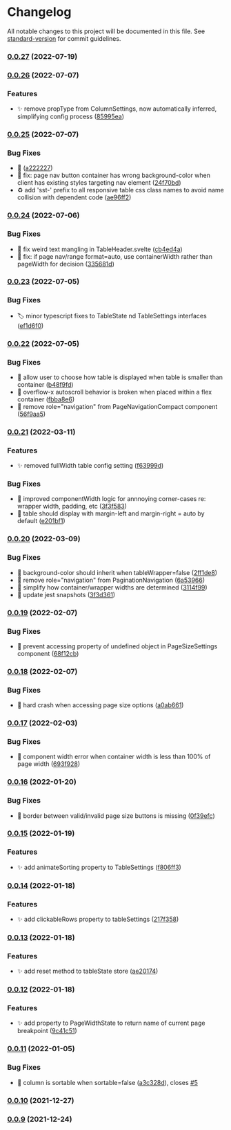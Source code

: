 # Changelog

All notable changes to this project will be documented in this file. See [standard-version](https://github.com/conventional-changelog/standard-version) for commit guidelines.

### [0.0.27](https://github.com/a-luna/svelte-simple-tables/compare/v0.0.26...v0.0.27) (2022-07-19)

### [0.0.26](https://github.com/a-luna/svelte-simple-tables/compare/v0.0.25...v0.0.26) (2022-07-07)

### Features

- :sparkles: remove propType from ColumnSettings, now automatically inferred, simplifying config process ([85995ea](https://github.com/a-luna/svelte-simple-tables/commit/85995ea41df52f82836373296a5f77b2040915a5))

### [0.0.25](https://github.com/a-luna/svelte-simple-tables/compare/v0.0.24...v0.0.25) (2022-07-07)

### Bug Fixes

- :bug: ([a222227](https://github.com/a-luna/svelte-simple-tables/commit/a222227de908542bca658d3e2fed6922ba6648f5))
- :bug: fix: page nav button container has wrong background-color when client has existing styles targeting nav element ([24f70bd](https://github.com/a-luna/svelte-simple-tables/commit/24f70bd7858987fff818b7290cc853edb8cb75ed))
- :recycle: add 'sst-' prefix to all responsive table css class names to avoid name collision with dependent code ([ae96ff2](https://github.com/a-luna/svelte-simple-tables/commit/ae96ff25432bb7b3fcddf80136172b205e0747af))

### [0.0.24](https://github.com/a-luna/svelte-simple-tables/compare/v0.0.23...v0.0.24) (2022-07-06)

### Bug Fixes

- :bug: fix weird text mangling in TableHeader.svelte ([cb4ed4a](https://github.com/a-luna/svelte-simple-tables/commit/cb4ed4a22c8f1546e8831f0921dc033acdb1435c))
- :bug: fix: if page nav/range format=auto, use containerWidth rather than pageWidth for decision ([335681d](https://github.com/a-luna/svelte-simple-tables/commit/335681d2fb4ab0066d47a038444aaaa8de1e0d6a))

### [0.0.23](https://github.com/a-luna/svelte-simple-tables/compare/v0.0.22...v0.0.23) (2022-07-05)

### Bug Fixes

- :label: minor typescript fixes to TableState nd TableSettings interfaces ([ef1d6f0](https://github.com/a-luna/svelte-simple-tables/commit/ef1d6f065a77c9753e066216c65f2fd931af22be))

### [0.0.22](https://github.com/a-luna/svelte-simple-tables/compare/v0.0.21...v0.0.22) (2022-07-05)

### Bug Fixes

- :bug: allow user to choose how table is displayed when table is smaller than container ([b48f9fd](https://github.com/a-luna/svelte-simple-tables/commit/b48f9fd3e8e6b5a43a7680a1e843702e8c649692))
- :bug: overflow-x autoscroll behavior is broken when placed within a flex container ([fbba8e6](https://github.com/a-luna/svelte-simple-tables/commit/fbba8e621d43d207e320b99412cef0c0b35fd47a))
- :bug: remove role="navigation" from PageNavigationCompact component ([56f9aa5](https://github.com/a-luna/svelte-simple-tables/commit/56f9aa5bc2d64bf9711c079f4dc17bbbf0434d7b))

### [0.0.21](https://github.com/a-luna/svelte-simple-tables/compare/v0.0.20...v0.0.21) (2022-03-11)

### Features

- :sparkles: removed fullWidth table config setting ([f63999d](https://github.com/a-luna/svelte-simple-tables/commit/f63999d6a08ffb6ef430c50c64c9346e0d2f899d))

### Bug Fixes

- :bug: improved componentWidth logic for annnoying corner-cases re: wrapper width, padding, etc ([3f3f583](https://github.com/a-luna/svelte-simple-tables/commit/3f3f5833efd565a91e0d9c20efe8440436bba83d))
- :bug: table should display with margin-left and margin-right = auto by default ([e201bf1](https://github.com/a-luna/svelte-simple-tables/commit/e201bf10d500f805c370b7d02749ce48d57710c0))

### [0.0.20](https://github.com/a-luna/svelte-simple-tables/compare/v0.0.19...v0.0.20) (2022-03-09)

### Bug Fixes

- :bug: background-color should inherit when tableWrapper=false ([2ff1de8](https://github.com/a-luna/svelte-simple-tables/commit/2ff1de86756c888546e9f882c37bbed61db2fd05))
- :bug: remove role="navigation" from PaginationNavigation ([6a53966](https://github.com/a-luna/svelte-simple-tables/commit/6a53966f1ede4f9b331a70bae75bc85b9fa2f5c7))
- :bug: simplify how container/wrapper widths are determined ([3114f99](https://github.com/a-luna/svelte-simple-tables/commit/3114f9995b08437517a1c47946b473cb3dc0f402))
- :test_tube: update jest snapshots ([3f3d361](https://github.com/a-luna/svelte-simple-tables/commit/3f3d36199c1b85c838e50b0ff20acdea582f3400))

### [0.0.19](https://github.com/a-luna/svelte-simple-tables/compare/v0.0.18...v0.0.19) (2022-02-07)

### Bug Fixes

- :bug: prevent accessing property of undefined object in PageSizeSettings component ([68f12cb](https://github.com/a-luna/svelte-simple-tables/commit/68f12cb909b67159040c2ce0b9ea56bfdbd4b32e))

### [0.0.18](https://github.com/a-luna/svelte-simple-tables/compare/v0.0.17...v0.0.18) (2022-02-07)

### Bug Fixes

- :bug: hard crash when accessing page size options ([a0ab661](https://github.com/a-luna/svelte-simple-tables/commit/a0ab661e122e026a557ac0cebf8212df31265d16))

### [0.0.17](https://github.com/a-luna/svelte-simple-tables/compare/v0.0.16...v0.0.17) (2022-02-03)

### Bug Fixes

- :bug: component width error when container width is less than 100% of page width ([693f928](https://github.com/a-luna/svelte-simple-tables/commit/693f9286e3d61d8888c7da0fed1665e2b12a2604))

### [0.0.16](https://github.com/a-luna/svelte-simple-tables/compare/v0.0.15...v0.0.16) (2022-01-20)

### Bug Fixes

- :lipstick: border between valid/invalid page size buttons is missing ([0f39efc](https://github.com/a-luna/svelte-simple-tables/commit/0f39efccdf089d9936a361a0f44f35087cd639ed))

### [0.0.15](https://github.com/a-luna/svelte-simple-tables/compare/v0.0.14...v0.0.15) (2022-01-19)

### Features

- :sparkles: add animateSorting property to TableSettings ([f806ff3](https://github.com/a-luna/svelte-simple-tables/commit/f806ff342cf553d4c6f50f14d287ae0eb05bf18e))

### [0.0.14](https://github.com/a-luna/svelte-simple-tables/compare/v0.0.13...v0.0.14) (2022-01-18)

### Features

- :sparkles: add clickableRows property to tableSettings ([217f358](https://github.com/a-luna/svelte-simple-tables/commit/217f35814b3dc27704a13cd5f9be5826f8b6c82d))

### [0.0.13](https://github.com/a-luna/svelte-simple-tables/compare/v0.0.12...v0.0.13) (2022-01-18)

### Features

- :sparkles: add reset method to tableState store ([ae20174](https://github.com/a-luna/svelte-simple-tables/commit/ae201740de44b254917557183b455ee36be9687f))

### [0.0.12](https://github.com/a-luna/svelte-simple-tables/compare/v0.0.11...v0.0.12) (2022-01-18)

### Features

- :sparkles: add property to PageWidthState to return name of current page breakpoint ([9c41c51](https://github.com/a-luna/svelte-simple-tables/commit/9c41c51619ccd9995aa6d791f648e7ca81e22e86))

### [0.0.11](https://github.com/a-luna/svelte-simple-tables/compare/v0.0.10...v0.0.11) (2022-01-05)

### Bug Fixes

- :bug: column is sortable when sortable=false ([a3c328d](https://github.com/a-luna/svelte-simple-tables/commit/a3c328de8f4ed9753f93bc5d0de23740719813ca)), closes [#5](https://github.com/a-luna/svelte-simple-tables/issues/5)

### [0.0.10](https://github.com/a-luna/svelte-simple-tables/compare/v0.0.9...v0.0.10) (2021-12-27)

### [0.0.9](https://github.com/a-luna/svelte-simple-tables/compare/v0.0.8...v0.0.9) (2021-12-24)

